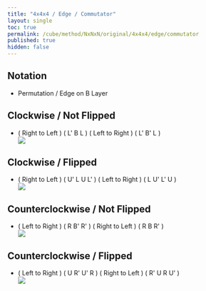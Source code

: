 ```yaml
---
title: "4x4x4 / Edge / Commutator"
layout: single
toc: true
permalink: /cube/method/NxNxN/original/4x4x4/edge/commutator
published: true
hidden: false
---
```


<head>
  <base target="_blank">
  <style>
    img {
      max-width: 250px;
    }
    .twisty-wrapper {
      margin        : 20px 0px;
    }
    twisty-player {
      visualization : "3D"
      background    : "checkered-transparent";
      hint-facelets : "floating";
      width         : 300px;
      height        : 300px;
    }
  </style>
  <script
    src   = "https://cdn.cubing.net/js/cubing/twisty"
    type  = "module"
    defer
  ></script>
</head>



## Notation

- Permutation / Edge on B Layer



## Clockwise / Not Flipped

- ( Right to Left ) ( L' B L ) ( Left to Right ) ( L' B' L )
  <div class="img-wrapper">
    <a href="https://alpha.twizzle.net/edit/?puzzle=4x4x4&setup-anchor=end&stickering=ELL&alg=2F%27+L%27+B+L+2F+L%27+B%27+L">
      <img src="https://user-images.githubusercontent.com/92285528/215314828-9e73dc05-51eb-4f7f-bb0d-157ae8d31cb5.png">
    </a>
  </div>
  <div class="twisty-wrapper">
    <twisty-player
      puzzle                    = "4x4x4"
      experimental-stickering   = "ELL"
      alg                       = "2F' L' B L 2F L' B' L"
      experimental-setup-alg    = ""
      experimental-setup-anchor = "end"
      tempo-scale               = "1.3"
    ></twisty-player>
  </div>



## Clockwise / Flipped

- ( Right to Left ) ( U' L U L' ) ( Left to Right ) ( L U' L' U )
  <div class="img-wrapper">
    <a href="https://alpha.twizzle.net/edit/?puzzle=4x4x4&setup-anchor=end&stickering=ELL&alg=2F%27+U%27+L+U+L%27+2F+L+U%27+L%27+U">
      <img src="https://user-images.githubusercontent.com/92285528/215314943-0a0d0cc9-9600-4b68-b391-4e96d2a404b2.png">
    </a>
  </div>
  <div class="twisty-wrapper">
    <twisty-player
      puzzle                    = "4x4x4"
      experimental-stickering   = "ELL"
      alg                       = "2F' U' L U L' 2F L U' L' U"
      experimental-setup-alg    = ""
      experimental-setup-anchor = "end"
      tempo-scale               = "1.3"
    ></twisty-player>
  </div>



## Counterclockwise / Not Flipped

- ( Left to Right ) ( R B' R' ) ( Right to Left ) ( R B R' )
  <div class="img-wrapper">
    <a href="https://alpha.twizzle.net/edit/?puzzle=4x4x4&setup-anchor=end&stickering=ELL&alg=2F+R+B%27+R%27+2F%27+R+B+R%27">
      <img src="https://user-images.githubusercontent.com/92285528/215315041-2ede679f-078a-417d-a7de-6a11b181622c.png">
    </a>
  </div>
  <div class="twisty-wrapper">
    <twisty-player
      puzzle                    = "4x4x4"
      experimental-stickering   = "ELL"
      alg                       = "2F R B' R' 2F' R B R'"
      experimental-setup-alg    = ""
      experimental-setup-anchor = "end"
      tempo-scale               = "1.3"
    ></twisty-player>
  </div>



## Counterclockwise / Flipped

- ( Left to Right ) ( U R' U' R ) ( Right to Left ) ( R' U R U' )
  <div class="img-wrapper">
    <a href="https://alpha.twizzle.net/edit/?puzzle=4x4x4&setup-anchor=end&stickering=ELL&alg=2F+U+R%27+U%27+R+2F%27+R%27+U+R+U%27">
      <img src="https://user-images.githubusercontent.com/92285528/215315065-7ef20fbb-aa09-483b-81d6-b750d5834e98.png">
    </a>
  </div>
  <div class="twisty-wrapper">
    <twisty-player
      puzzle                    = "4x4x4"
      experimental-stickering   = "ELL"
      alg                       = "2F U R' U' R 2F' R' U R U'"
      experimental-setup-alg    = ""
      experimental-setup-anchor = "end"
      tempo-scale               = "1.3"
    ></twisty-player>
  </div>
